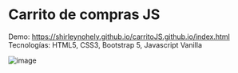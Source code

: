 # Carrito de compras JS

Demo: https://shirleynohely.github.io/carritoJS.github.io/index.html </br>
Tecnologías: HTML5, CSS3, Bootstrap 5, Javascript Vanilla

![image](https://user-images.githubusercontent.com/62706631/170742175-ac11ef8f-f1aa-426b-8187-9d85084aa1dc.png)

